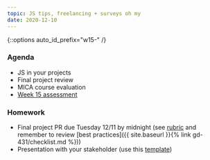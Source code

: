 ```yaml
---
topic: JS tips, freelancing + surveys oh my
date: 2020-12-10
---
```


{::options auto_id_prefix="w15-" /}
### Agenda

- JS in your projects
- Final project review
- MICA course evaluation
- [Week 15 assessment](https://goo.gl/forms/fKqyXOuRFEiBJtio1)

### Homework

- Final project PR due Tuesday 12/11 by midnight (see [rubric](https://docs.google.com/spreadsheets/d/1GtCEtje9Erxfs3quKEUiOVBVL0BPXFDLumgOeGAPt8Y/edit?usp=sharing) and remember to review [best practices]({{ site.baseurl }}{% link gd-431/checklist.md %}))
- Presentation with your stakeholder (use this [template](https://drive.google.com/drive/folders/1X5h8HKxCGxm7xnv8_BngVhSMJ7bpucR_?usp=sharing))
